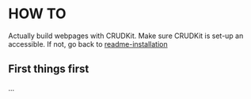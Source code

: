 # HOW TO
Actually build webpages with CRUDKit.
Make sure CRUDKit is set-up an accessible. If not, go back to [readme-installation](./readme-installation.md) 

## First things first
...
